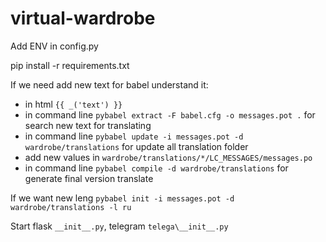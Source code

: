 # virtual-wardrobe

Add ENV in config.py

pip install -r requirements.txt

If we need add new text for babel understand it:
 - in html `{{ _('text') }}`
 - in command line `pybabel extract -F babel.cfg -o messages.pot .` for search new text for translating
 - in command line `pybabel update -i messages.pot -d wardrobe/translations` for update all translation folder
 - add new values in `wardrobe/translations/*/LC_MESSAGES/messages.po` 
 - in command line `pybabel compile -d wardrobe/translations` for generate final version translate 

If we want new leng `pybabel init -i messages.pot -d wardrobe/translations -l ru`

Start flask `__init__.py`, telegram `telega\__init__.py`
